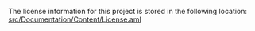 The license information for this project is stored in the following location:  
[src/Documentation/Content/License.aml](src/Documentation/Content/License.aml)
